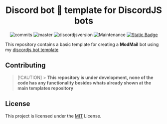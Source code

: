 <div style="text-align:center" align="center">

# Discord bot 🤖 template for DiscordJS bots

![commits](https://badgen.net/github/commits/miguelmikkey/modmail-bot-template/)
![master](https://img.shields.io/github/last-commit/miguelmikkey/modmail-bot-template/main)
![discordjsversion](https://img.shields.io/badge/discord.js-^14.18.0-5865f2)
![Maintenance](https://img.shields.io/maintenance/yes/2025)
<a href="https://discordjs.guide/" target="_blank">![Static Badge](https://img.shields.io/badge/DiscordJS-guide-379C6F)</a>

</div>

This repository contains a basic template for creating a **ModMail** bot using my <a href="https://github.com/miguelmikkey/discordjs-bot-template">discordjs bot template</a>

## Contributing

> [!CAUTION] > **This repository is under development, none of the code has any functionality besides whats already shown at the main templates repository**

## License

This project is licensed under the [MIT](https://github.com/miguelmikkey/discord-bot-template/blob/main/LICENSE) License.
